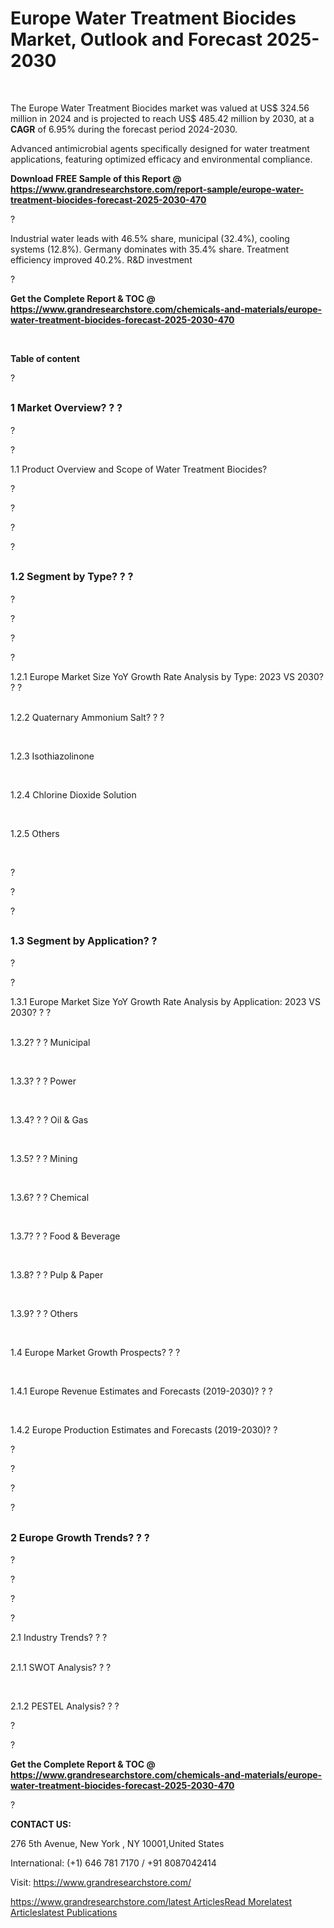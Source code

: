 <h1>Europe Water Treatment Biocides Market, Outlook and Forecast 2025-2030</h1><br/><p>The Europe Water Treatment Biocides market was valued at US$ 324.56 million in 2024 and is projected to reach US$ 485.42 million by 2030, at a <strong>CAGR</strong> of 6.95% during the forecast period 2024-2030.</p>
 
 
 
 <p>Advanced antimicrobial agents specifically designed for water treatment applications, featuring optimized efficacy and environmental compliance.</p>
 
 
 
 <div><b>Download FREE Sample of this Report @ <a href="https://www.grandresearchstore.com/report-sample/europe-water-treatment-biocides-forecast-2025-2030-470">https://www.grandresearchstore.com/report-sample/europe-water-treatment-biocides-forecast-2025-2030-470</a></b></div>
 
 
 
 <p>? </p>
 
 
 
 <p>Industrial water leads with 46.5% share, municipal (32.4%), cooling systems (12.8%). Germany dominates with 35.4% share. Treatment efficiency improved 40.2%. R&D investment</p>
 
 
 
 <p>? </p>
 
 
 
 <div><b>Get the Complete Report & TOC @ <a href="https://www.grandresearchstore.com/chemicals-and-materials/europe-water-treatment-biocides-forecast-2025-2030-470">https://www.grandresearchstore.com/chemicals-and-materials/europe-water-treatment-biocides-forecast-2025-2030-470</a></b></div>
 
 
 
 <p><br />
 
 <b>Table of content</b></p>
 
 
 
 <p>? </p>
 
 
 
 <h2><span style="font-size:16px"><strong>1 Market Overview? ? ? </strong></span></h2>
 
 
 
 <p>? </p>
 
 
 
 <p>? </p>
 
 
 
 <p>1.1 Product Overview and Scope of Water Treatment Biocides? </p>
 
 
 
 <p>? </p>
 
 
 
 <p>? </p>
 
 
 
 <p>? </p>
 
 
 
 <p>? </p>
 
 
 
 <h2><strong><span style="font-size:16px">1.2 Segment by Type? ? ? </span></strong></h2>
 
 
 
 <p>? </p>
 
 
 
 <p>? </p>
 
 
 
 <p>? </p>
 
 
 
 <p>? </p>
 
 
 
 <p>1.2.1 Europe Market Size YoY Growth Rate Analysis by Type: 2023 VS 2030? ? ? <br />
 
 <br />
 
 1.2.2 Quaternary Ammonium Salt? ? ? <br />
 
 <br />
 
 1.2.3 Isothiazolinone<br />
 
 <br />
 
 1.2.4 Chlorine Dioxide Solution<br />
 
 <br />
 
 1.2.5 Others<br />
 
 <br />
 
 ? </p>
 
 
 
 <p>? </p>
 
 
 
 <p>? </p>
 
 
 
 <h2><span style="font-size:16px"><strong>1.3 Segment by Application? ? </strong></span></h2>
 
 
 
 <p>? </p>
 
 
 
 <p>? </p>
 
 
 
 <p>1.3.1 Europe Market Size YoY Growth Rate Analysis by Application: 2023 VS 2030? ? ? <br />
 
 <br />
 
 1.3.2? ? ? Municipal<br />
 
 <br />
 
 1.3.3? ? ? Power<br />
 
 <br />
 
 1.3.4? ? ? Oil & Gas<br />
 
 <br />
 
 1.3.5? ? ? Mining<br />
 
 <br />
 
 1.3.6? ? ? Chemical<br />
 
 <br />
 
 1.3.7? ? ? Food & Beverage<br />
 
 <br />
 
 1.3.8? ? ? Pulp & Paper<br />
 
 <br />
 
 1.3.9? ? ? Others<br />
 
 <br />
 
 1.4 Europe Market Growth Prospects? ? ? <br />
 
 <br />
 
 1.4.1 Europe Revenue Estimates and Forecasts (2019-2030)? ? ? <br />
 
 <br />
 
 1.4.2 Europe Production Estimates and Forecasts (2019-2030)? ? </p>
 
 
 
 <p>? </p>
 
 
 
 <p>? </p>
 
 
 
 <p>? </p>
 
 
 
 <p>? </p>
 
 
 
 <h2><span style="font-size:16px"><strong>2 Europe Growth Trends? ? ? </strong></span></h2>
 
 
 
 <p>? </p>
 
 
 
 <p>? </p>
 
 
 
 <p>? </p>
 
 
 
 <p>? </p>
 
 
 
 <p>2.1 Industry Trends? ? ? <br />
 
 <br />
 
 2.1.1 SWOT Analysis? ? ? <br />
 
 <br />
 
 2.1.2 PESTEL Analysis? ? ? </p>
 
 
 
 <p>? </p>
 
 
 
 <p>? </p>
 
 
 
 <div><b>Get the Complete Report & TOC @ <a href="https://www.grandresearchstore.com/chemicals-and-materials/europe-water-treatment-biocides-forecast-2025-2030-470">https://www.grandresearchstore.com/chemicals-and-materials/europe-water-treatment-biocides-forecast-2025-2030-470</a></b></div>
 
 
 
 <p>? </p>
 
 
 
 <p><b>CONTACT US:</b><br />
 
 276 5th Avenue, New York , NY 10001,United States<br />
 
 International: (+1) 646 781 7170 / +91 8087042414<br />
 
 Visit: <a href="https://www.grandresearchstore.com/">https://www.grandresearchstore.com/</a><br />
 
 <a href="https://gyeongbokgung.com">https://www.grandresearchstore.com/</a><a href="https://hallyeomaritime.com">latest Articles</a><a href="https://jingwansa.com">Read More</a><a href="https://nguoiviet.jp/">latest Articles</a><a href="https://www.intelmarketresearch.com/">latest Publications</a></p>